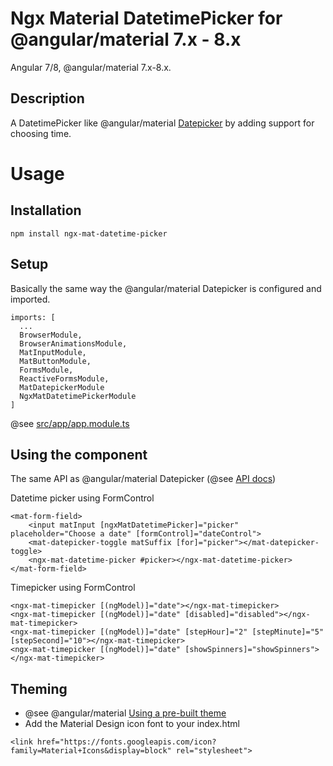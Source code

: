# Ngx Material DatetimePicker for @angular/material 7.x - 8.x

Angular 7/8, @angular/material 7.x-8.x.

## Description

A DatetimePicker like @angular/material [Datepicker](https://material.angular.io/components/datepicker/overview) by adding support for choosing time.

# Usage
## Installation
```
npm install ngx-mat-datetime-picker
```

## Setup
Basically the same way the @angular/material Datepicker is configured and imported.

```
imports: [
  ...
  BrowserModule,
  BrowserAnimationsModule,
  MatInputModule,
  MatButtonModule,
  FormsModule,
  ReactiveFormsModule,
  MatDatepickerModule
  NgxMatDatetimePickerModule
]
```
@see [src/app/app.module.ts](src/app/app.module.ts)

## Using the component

The same API as @angular/material Datepicker (@see [API docs](https://material.angular.io/components/datepicker/api))

Datetime picker using FormControl

```
<mat-form-field>
    <input matInput [ngxMatDatetimePicker]="picker" placeholder="Choose a date" [formControl]="dateControl">
    <mat-datepicker-toggle matSuffix [for]="picker"></mat-datepicker-toggle>
    <ngx-mat-datetime-picker #picker></ngx-mat-datetime-picker>
</mat-form-field>
```

Timepicker using FormControl

```
<ngx-mat-timepicker [(ngModel)]="date"></ngx-mat-timepicker>
<ngx-mat-timepicker [(ngModel)]="date" [disabled]="disabled"></ngx-mat-timepicker>
<ngx-mat-timepicker [(ngModel)]="date" [stepHour]="2" [stepMinute]="5" [stepSecond]="10"></ngx-mat-timepicker>
<ngx-mat-timepicker [(ngModel)]="date" [showSpinners]="showSpinners"></ngx-mat-timepicker>
```

## Theming
- @see @angular/material [Using a pre-built theme](https://material.angular.io/guide/theming#using-a-pre-built-theme)
- Add the Material Design icon font to your index.html
```
<link href="https://fonts.googleapis.com/icon?family=Material+Icons&display=block" rel="stylesheet">
```